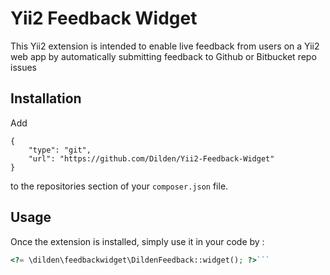 Yii2 Feedback Widget
====================
This Yii2 extension is intended to enable live feedback from users on a Yii2 web app by automatically submitting feedback to Github or Bitbucket repo issues

Installation
------------

Add

```
{
    "type": "git",
    "url": "https://github.com/Dilden/Yii2-Feedback-Widget"
}
```

to the repositories section of your `composer.json` file.


Usage
-----

Once the extension is installed, simply use it in your code by  :

```php
<?= \dilden\feedbackwidget\DildenFeedback::widget(); ?>```